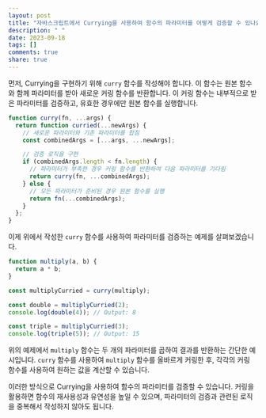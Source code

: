 ```yaml
---
layout: post
title: "자바스크립트에서 Currying을 사용하여 함수의 파라미터를 어떻게 검증할 수 있나요?"
description: " "
date: 2023-09-18
tags: []
comments: true
share: true
---
```


먼저, Currying을 구현하기 위해 `curry` 함수를 작성해야 합니다. 이 함수는 원본 함수와 함께 파라미터를 받아 새로운 커링 함수를 반환합니다. 이 커링 함수는 내부적으로 받은 파라미터를 검증하고, 유효한 경우에만 원본 함수를 실행합니다.

```javascript
function curry(fn, ...args) {
  return function curried(...newArgs) {
    // 새로운 파라미터와 기존 파라미터를 합침
    const combinedArgs = [...args, ...newArgs];

    // 검증 로직을 구현
    if (combinedArgs.length < fn.length) {
      // 파라미터가 부족한 경우 커링 함수를 반환하여 다음 파라미터를 기다림
      return curry(fn, ...combinedArgs);
    } else {
      // 모든 파라미터가 준비된 경우 원본 함수를 실행
      return fn(...combinedArgs);
    }
  };
}
```

이제 위에서 작성한 `curry` 함수를 사용하여 파라미터를 검증하는 예제를 살펴보겠습니다.

```javascript
function multiply(a, b) {
  return a * b;
}

const multiplyCurried = curry(multiply);

const double = multiplyCurried(2); 
console.log(double(4)); // Output: 8

const triple = multiplyCurried(3);
console.log(triple(5)); // Output: 15
```

위의 예제에서 `multiply` 함수는 두 개의 파라미터를 곱하여 결과를 반환하는 간단한 예시입니다. `curry` 함수를 사용하여 `multiply` 함수를 올바르게 커링한 후, 각각의 커링 함수를 사용하여 원하는 값을 계산할 수 있습니다.

이러한 방식으로 Currying을 사용하여 함수의 파라미터를 검증할 수 있습니다. 커링을 활용하면 함수의 재사용성과 유연성을 높일 수 있으며, 파라미터의 검증과 관련된 로직을 중복해서 작성하지 않아도 됩니다.